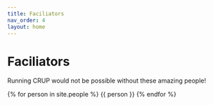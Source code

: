 ```yaml
---
title: Faciliators
nav_order: 4
layout: home
---
```



<style>
.role {
  display: flex;
  flex-wrap: wrap;
  margin-bottom: 2rem;
}

.person {
  display: flex;
  flex-basis: 45%;
  padding: 0.75rem;
  margin-bottom: 0.75rem;
  border: 1px solid #e1e4e8;
  border-radius: 8px;
  background-color: #ffffff;
  transition: box-shadow 0.2s ease;
}

.person:hover {
  box-shadow: 0 2px 8px rgba(0, 0, 0, 0.1);
}

.person-image {
  border-radius: 50%;
  height: 120px;
  width: 120px;
  margin-right: 0.75rem;
  object-fit: cover;
  flex-shrink: 0;
}

.person-name {
  margin: 0.25rem 0;
  font-size: 1rem;
  font-weight: 600;
  color: #24292e;
}

.person-name a {
  color: #0366d6;
  text-decoration: none;
}

.person-name a:hover {
  text-decoration: underline;
}

.person-role {
  font-weight: 500;
  color: #0366d6;
  margin: 0.25rem 0;
  font-size: 0.9rem;
}

.person p {
  margin: 0.25rem 0;
  line-height: 1.4;
  font-size: 0.85rem;
}

/* Responsive design */
@media (max-width: 768px) {
  .person {
    flex-direction: column;
    text-align: center;
    padding: 0.75rem;
    flex-basis: 100%;
  }
  
  .person-image {
    margin-right: 0;
    margin-bottom: 0.5rem;
  }
  
  .role {
    flex-direction: column;
  }
}
</style>

# Faciliators

Running CRUP would not be possible without these amazing people!

<div class="role">
{% for person in site.people %}
{{ person }}
{% endfor %}
</div>